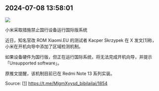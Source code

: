 
## 2024-07-08 13:58:01

![](assets/MlgmXyysd_bibilailai/20250319_140934_382083.jpg) 

小米采取措施禁止国行设备运行国际版系统

近日，知名官改 ROM Xiaomi.EU 的测试者 Kacper Skrzypek 在 X 发文[1]称，小米在开机向导中添加了区域检测机制。

如果设备硬件为国行版，但正在运行国际系统，将无法完成开机向导，并提示「Unsupported software」。

原推文提醒，该机制目前已在 Redmi Note 13 系列实装。

Source: [[1](https://x.com/kacskrz/status/1809956388182905108)]
https://t.me/MlgmXyysd_bibilailai/1854
